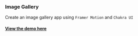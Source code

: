 ### Image Gallery
Create an image gallery app using `Framer Motion` and `Chakra UI`

#### [View the demo here](https://image-gallery-livid-three.vercel.app/)
